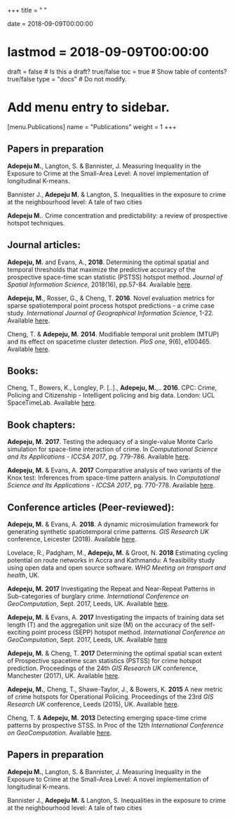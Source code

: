 +++
title = " "

date = 2018-09-09T00:00:00
# lastmod = 2018-09-09T00:00:00

draft = false  # Is this a draft? true/false
toc = true  # Show table of contents? true/false
type = "docs"  # Do not modify.

# Add menu entry to sidebar.
[menu.Publications]
  name = "Publications"
  weight = 1
+++

## **Papers in preparation**

**Adepeju M.**, Langton, S. & Bannister, J. Measuring Inequality in the Exposure to Crime at the Small-Area Level: A novel implementation of longitudinal K-means.

Bannister J., **Adepeju M.** & Langton, S. Inequalities in the exposure to crime at the neighbourhood level: A tale of two cities

**Adepeju M.**. Crime concentration and predictability: a review of prospective hotspot techniques.

## **Journal articles:**

**Adepeju, M.** and Evans, A., **2018**. Determining the optimal spatial and temporal thresholds that maximize the predictive accuracy of the prospective space-time scan statistic (PSTSS) hotspot method. *Journal of Spatial Information Science*, 2018(16), pp.57-84. Available [here](https://www.josis.org/index.php/josis/article/viewArticle/362).

**Adepeju, M.**, Rosser, G., & Cheng, T. **2016**. Novel evaluation metrics for sparse spatiotemporal point process hotspot predictions - a crime case study. *International Journal of Geographical Information Science*, 1-22. Available [here](https://www.tandfonline.com/doi/abs/10.1080/13658816.2016.1159684).

Cheng, T. & **Adepeju, M.** **2014**. Modifiable temporal unit problem (MTUP) and its effect on spacetime cluster detection. *PloS one*, 9(6), e100465. Available [here](https://journals.plos.org/plosone/article?id=10.1371/journal.pone.0100465).

## **Books:**

Cheng, T., Bowers, K., Longley, P. [..]., **Adepeju, M.**,.. **2016**. CPC: Crime, Policing and Citizenship - Intelligent policing and big data. London: UCL SpaceTimeLab. Available [here](https://www.ucl.ac.uk/spacetimelab/docs/UCL_Intelligent_Policing).

## **Book chapters:**

**Adepeju, M.** **2017**. Testing the adequacy of a single-value Monte Carlo simulation for space-time interaction of crime. In *Computational Science and Its Applications - ICCSA 2017*, pg. 779-786. Available [here](https://link.springer.com/chapter/10.1007/978-3-319-62407-5_60).

**Adepeju, M.** & Evans, A. **2017** Comparative analysis of two variants of the Knox test: Inferences from space-time pattern analysis. In *Computational Science and Its Applications - ICCSA 2017*, pg. 770-778. Available [here](https://link.springer.com/chapter/10.1007/978-3-319-62407-5_59).

## **Conference articles (Peer-reviewed):**

**Adepeju, M.** & Evans, A. **2018**. A dynamic microsimulation framework for generating synthetic spatiotemporal crime patterns. *GIS Research UK* conference, Leicester (2018). Available [here](http://eprints.whiterose.ac.uk/128602/).

Lovelace, R., Padgham, M., **Adepeju, M.** & Groot, N. **2018** Estimating cycling potential on route networks in Accra and Kathmandu: A feasibility study using open data and open source software. *WHO Meeting on transport and health*, UK.

**Adepeju, M.** **2017** Investigating the Repeat and Near-Repeat Patterns in Sub-categories of burglary crime. *International Conference on GeoComputation*, Sept. 2017, Leeds, UK. Available [here](http://eprints.whiterose.ac.uk/124154/).

**Adepeju, M.** & Evans, A. **2017** Investigating the impacts of training data set length (T) and the aggregation unit size (M) on the accuracy of the self-exciting point process (SEPP) hotspot method. *International Conference on GeoComputation*, Sept. 2017, Leeds, UK. Available [here](https://pdfs.semanticscholar.org/3f3f/602118b190a9ef8ddb4ae35e3b51fa0401a5.pdf)

**Adepeju, M.** & Cheng, T. **2017** Determining the optimal spatial scan extent of Prospective spacetime scan statistics (PSTSS) for crime hotspot prediction. Proceedings of the 24th *GIS Research UK* conference, Manchester (2017), UK. Available [here](http://huckg.is/gisruk2017/GISRUK_2017_paper_33.pdf).

**Adepeju, M.**, Cheng, T., Shawe-Taylor, J., & Bowers, K. **2015** A new metric of crime hotspots for Operational Policing. Proceedings of the 23rd *GIS Research UK* conference, Leeds (2015), UK. Available [here](https://www.researchgate.net/profile/Monsuru_Adepeju/publication/301351733_A_new_metric_of_crime_hotspots_for_Operational_Policing/links/5714d07e08aec4e14da7f335/A-new-metric-of-crime-hotspots-for-Operational-Policing.pdf).

Cheng, T. & **Adepeju, M.** **2013** Detecting emerging space-time crime patterns by prospective STSS. In Proc of the 12th *International Conference on GeoComputation*. Available [here](http://www.geog.leeds.ac.uk/groups/geocomp/2013/papers/77.pdf).

## **Papers in preparation**

**Adepeju M.**, Langton, S. & Bannister, J. Measuring Inequality in the Exposure to Crime at the Small-Area Level: A novel implementation of longitudinal K-means.

Bannister J., **Adepeju M.** & Langton, S. Inequalities in the exposure to crime at the neighbourhood level: A tale of two cities


